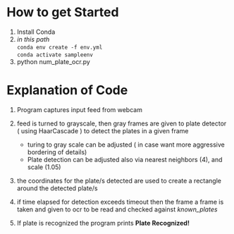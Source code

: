 # How to get Started
1. Install Conda
2. *in this path*\
 `conda env create -f env.yml`\
 `conda activate sampleenv`
3. python num_plate_ocr.py

# Explanation of Code
1. Program captures input feed from webcam
2. feed is turned to grayscale, then gray frames are given to plate detector ( using HaarCascade ) to detect the plates in a given frame
    - turing to gray scale can be adjusted ( in case want more aggressive bordering of details)
    - Plate detection can be adjusted also via nearest neighbors (4), and scale (1.05)

3. the coordinates for the plate/s detected are used to create a rectangle around the detected plate/s
4. if time elapsed for detection exceeds timeout then the frame a frame is taken and given to ocr to be read and checked against *known_plates*
5. If plate is recognized the program prints **Plate Recognized!**
